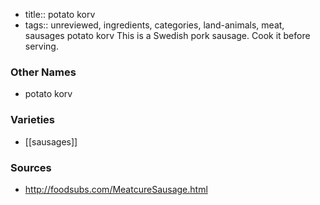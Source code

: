 - title:: potato korv
- tags:: unreviewed, ingredients, categories, land-animals, meat, sausages
potato korv This is a Swedish pork sausage. Cook it before serving.

### Other Names

* potato korv

### Varieties

* [[sausages]]

### Sources
* http://foodsubs.com/MeatcureSausage.html
